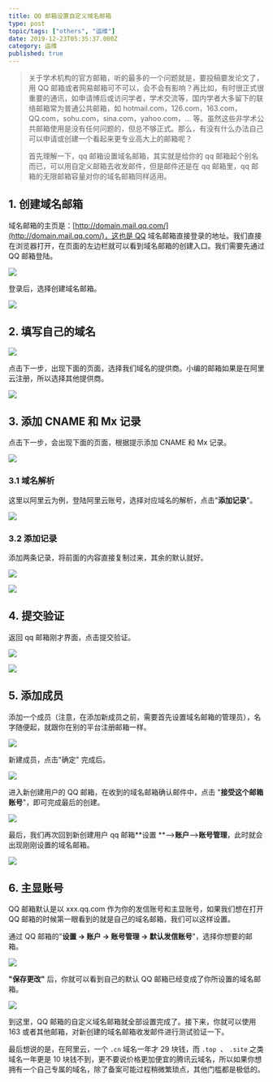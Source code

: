 ```yaml
---
title: QQ 邮箱设置自定义域名邮箱
type: post
topic/tags: ["others", "运维"]
date: 2019-12-23T05:35:37.000Z
category: 运维
published: true
---
```


> 关于学术机构的官方邮箱，听的最多的一个问题就是，要投稿要发论文了，用 QQ 邮箱或者网易邮箱可不可以，会不会有影响？再比如，有时很正式很重要的通讯，如申请博后或访问学者，学术交流等，国内学者大多留下的联络邮箱常为普通公共邮箱，如 hotmail.com，126.com，163.com，QQ.com，sohu.com，sina.com，yahoo.com，… 等。虽然这些非学术公共邮箱使用是没有任何问题的，但总不够正式。那么，有没有什么办法自己可以申请或创建一个看起来更专业高大上的邮箱呢？  
> 
> 首先理解一下，qq 邮箱设置域名邮箱，其实就是给你的 qq 邮箱起个别名而已，可以用自定义邮箱去收发邮件，但是邮件还是在 qq 邮箱里，qq 邮箱的无限邮箱容量对你的域名邮箱同样适用。 



## 1. 创建域名邮箱

域名邮箱的主页是：[http://domain.mail.qq.com/](http://domain.mail.qq.com/)，这也是 QQ 域名邮箱直接登录的地址。我们直接在浏览器打开，在页面的左边栏就可以看到域名邮箱的创建入口。我们需要先通过 QQ 邮箱登陆。

![](https://qiniu.bioinit.com/yuque/0/2019/png/126032/1577080482207-4a6823f7-5974-4da5-8e49-219d9662bce7.png#align=left&display=inline&height=623&name=image.png&originHeight=623&originWidth=818&size=83336&status=done&style=none&width=818)

登录后，选择创建域名邮箱。

![](https://qiniu.bioinit.com/yuque/0/2019/png/126032/1577080618503-c44d8f5c-80e3-445f-9205-7e2092e6e865.png#align=left&display=inline&height=458&name=image.png&originHeight=458&originWidth=851&size=60493&status=done&style=none&width=851)


## 2. 填写自己的域名


![](https://qiniu.bioinit.com/yuque/0/2019/png/126032/1577080710339-a93739ba-ae51-46f6-9949-344ab67970cb.png#align=left&display=inline&height=302&name=image.png&originHeight=302&originWidth=872&size=46228&status=done&style=none&width=872)

点击下一步，出现下面的页面，选择我们域名的提供商。小编的邮箱如果是在阿里云注册，所以选择其他提供商。

![](https://qiniu.bioinit.com/yuque/0/2019/png/126032/1577080800210-21a9926c-b022-4029-80ea-f6d5bf7b6499.png#align=left&display=inline&height=463&name=image.png&originHeight=463&originWidth=785&size=74346&status=done&style=none&width=785)


## 3. 添加 CNAME 和 Mx 记录


点击下一步，会出现下面的页面，根据提示添加 CNAME 和 Mx 记录。

![](https://qiniu.bioinit.com/yuque/0/2019/png/126032/1577081245774-bf5bd0a9-b21e-41a5-9f44-6818f9f6132d.png#align=left&display=inline&height=552&name=image.png&originHeight=552&originWidth=790&size=73999&status=done&style=none&width=790)


### 3.1 域名解析

这里以阿里云为例，登陆阿里云账号，选择对应域名的解析，点击"**添加记录**"。

![](https://qiniu.bioinit.com/yuque/0/2019/png/126032/1577081811908-b8fc34de-3c4a-4d78-9802-ef495dbfc1e5.png#align=left&display=inline&height=236&name=image.png&originHeight=236&originWidth=645&size=22161&status=done&style=none&width=645)




### 3.2 添加记录

添加两条记录，将前面的内容直接复制过来，其余的默认就好。

![](https://qiniu.bioinit.com/yuque/0/2019/png/126032/1577082738823-96d1ea8c-e12f-4bbf-b5f8-e37bbaf03385.png#align=left&display=inline&height=424&name=image.png&originHeight=424&originWidth=592&size=18674&status=done&style=none&width=592)

![](https://qiniu.bioinit.com/yuque/0/2019/png/126032/1577082913294-55807943-f3f0-41f9-b11e-aa679da49900.png#align=left&display=inline&height=478&name=image.png&originHeight=478&originWidth=587&size=20508&status=done&style=none&width=587)




## 4. 提交验证

返回 qq 邮箱刚才界面，点击提交验证。

![](https://qiniu.bioinit.com/yuque/0/2019/png/126032/1577083032992-2157d612-3ded-42ab-a8b1-29346e20b820.png#align=left&display=inline&height=280&name=image.png&originHeight=280&originWidth=787&size=35490&status=done&style=none&width=787)

![](https://qiniu.bioinit.com/yuque/0/2019/png/126032/1577083122693-9071945e-9d0e-4342-be3d-c218c6005257.png#align=left&display=inline&height=275&name=image.png&originHeight=275&originWidth=706&size=18898&status=done&style=none&width=706)


## 5. 添加成员

添加一个成员（注意，在添加新成员之前，需要首先设置域名邮箱的管理员），名字随便起，就跟你在别的平台注册邮箱一样。

![](https://qiniu.bioinit.com/yuque/0/2019/png/126032/1577083898733-2253da04-beda-461f-97ab-3fabf6542a92.png#align=left&display=inline&height=429&name=image.png&originHeight=429&originWidth=673&size=29675&status=done&style=none&width=673)

新建成员，点击"确定" 完成后。

![](https://qiniu.bioinit.com/yuque/0/2019/png/126032/1577084479055-0435dae2-bc32-4651-b67f-a098e0ca9977.png#align=left&display=inline&height=220&name=image.png&originHeight=220&originWidth=827&size=24479&status=done&style=none&width=827)

进入新创建用户的 QQ 邮箱，在收到的域名邮箱确认邮件中，点击 "**接受这个邮箱账号**"，即可完成最后的创建。

![](https://qiniu.bioinit.com/yuque/0/2019/png/126032/1577084826009-fc42b95e-ffd3-4d33-afc1-d8d3a5a006ee.png#align=left&display=inline&height=403&name=image.png&originHeight=403&originWidth=976&size=115382&status=done&style=none&width=976)


最后，我们再次回到新创建用户 qq 邮箱**设置 **–>**账户**–>**账号管理**，此时就会出现刚刚设置的域名邮箱。

![](https://qiniu.bioinit.com/yuque/0/2019/png/126032/1577085255696-9c855e06-26c8-4a65-a679-809c9656e2d2.png#align=left&display=inline&height=242&name=image.png&originHeight=242&originWidth=888&size=27837&status=done&style=none&width=888)



## 6. 主显账号

QQ 邮箱默认是以 xxx.qq.com 作为你的发信账号和主显账号，如果我们想在打开 QQ 邮箱的时候第一眼看到的就是自己的域名邮箱，我们可以这样设置。

通过 QQ 邮箱的"**设置 → 账户 → 账号管理 → 默认发信账号**"，选择你想要的邮箱。

**![](https://qiniu.bioinit.com/yuque/0/2019/png/126032/1577085995742-5adbbfed-49ea-4c60-b1d8-57ac82628638.png#align=left&display=inline&height=345&name=image.png&originHeight=345&originWidth=481&size=22174&status=done&style=none&width=481)**

**"保存更改"** 后，你就可以看到自己的默认 QQ 邮箱已经变成了你所设置的域名邮箱。

![](https://qiniu.bioinit.com/yuque/0/2019/png/126032/1577086191939-db81aef0-93d1-404b-900f-688535c21469.png#align=left&display=inline&height=337&name=image.png&originHeight=337&originWidth=833&size=66617&status=done&style=none&width=833)

到这里，QQ 邮箱的自定义域名邮箱就全部设置完成了。接下来，你就可以使用 163 或者其他邮箱，对新创建的域名邮箱收发邮件进行测试验证一下。

最后想说的是，在阿里云，一个 `.cn` 域名一年才 29 块钱，而 `.top`  、 `.site` 之类域名一年更是 10 块钱不到，更不要说价格更加便宜的腾讯云域名，所以如果你想拥有一个自己专属的域名，除了备案可能过程稍微繁琐点，其他门槛都是极低的。

